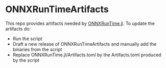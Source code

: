 # ONNXRunTimeArtifacts

This repo provides artifacts needed by [ONNXRunTime.jl](https://github.com/jw3126/ONNXRunTime.jl).
To update the artifacts do:

* Run the script
* Draft a new release of ONNXRunTimeArtifacts and manually add the binaries from the script
* Replace ONNXRunTime.jl/Artifacts.toml by the Artifacts.toml produced by the script
